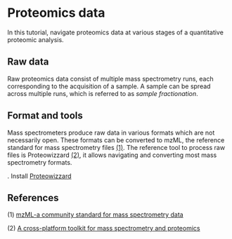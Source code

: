 # Proteomics data

In this tutorial, navigate proteomics data at various stages of a quantitative proteomic analysis.

## Raw data

Raw proteomics data consist of multiple mass spectrometry runs, each corresponding to the acquisition of a sample. A sample can be spread across multiple runs, which is referred to as _sample fractionation_.

## Format and tools

Mass spectrometers produce raw data in various formats which are not necessarily open. These formats can be converted to mzML, the reference standard for mass spectrometry files [(1)](#references). The reference tool to process raw files is Proteowizzard [(2)](#references), it allows navigating and converting most mass spectrometry formats.

. Install [Proteowizzard](http://proteowizard.sourceforge.net/)







## References

(1) [mzML-a community standard for mass spectrometry data](https://www.ncbi.nlm.nih.gov/pubmed/20716697)

(2) [A cross-platform toolkit for mass spectrometry and proteomics](https://www.ncbi.nlm.nih.gov/pubmed/23051804)

